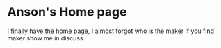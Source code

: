 # Anson's Home page

I finally have the home page, I almost forgot who is the maker
if you find maker show me in discuss